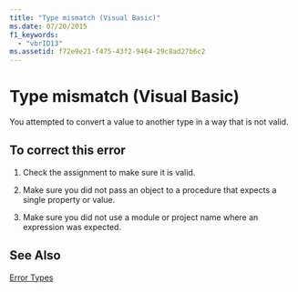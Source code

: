 ```yaml
---
title: "Type mismatch (Visual Basic)"
ms.date: 07/20/2015
f1_keywords: 
  - "vbrID13"
ms.assetid: f72e9e21-f475-43f2-9464-29c8ad27b6c2
---
```

# Type mismatch (Visual Basic)
You attempted to convert a value to another type in a way that is not valid.  
  
## To correct this error  
  
1. Check the assignment to make sure it is valid.  
  
2. Make sure you did not pass an object to a procedure that expects a single property or value.  
  
3. Make sure you did not use a module or project name where an expression was expected.  
  
## See Also  
 [Error Types](../../../visual-basic/programming-guide/language-features/error-types.md)

